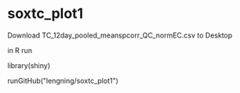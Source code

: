 # soxtc_plot1

Download TC_12day_pooled_meanspcorr_QC_normEC.csv to Desktop

in R run

library(shiny)

runGitHub("lengning/soxtc_plot1")
